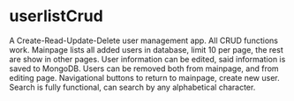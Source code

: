 # userlistCrud
A Create-Read-Update-Delete user management app. 
All CRUD functions work.
Mainpage lists all added users in database, limit 10 per page, the rest are show in other pages.
User information can be edited, said information is saved to MongoDB.
Users can be removed both from mainpage, and from editing page. 
Navigational buttons to return to mainpage, create new user. 
Search is fully functional, can search by any alphabetical character.
